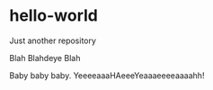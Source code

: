 # hello-world
Just another repository

Blah Blahdeye Blah

Baby baby baby. 
YeeeeaaaHAeeeYeaaaeeeeaaaahh! 
